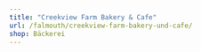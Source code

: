 ```yaml
---
title: "Creekview Farm Bakery & Cafe"
url: /falmouth/creekview-farm-bakery-und-cafe/
shop: Bäckerei
---
```

